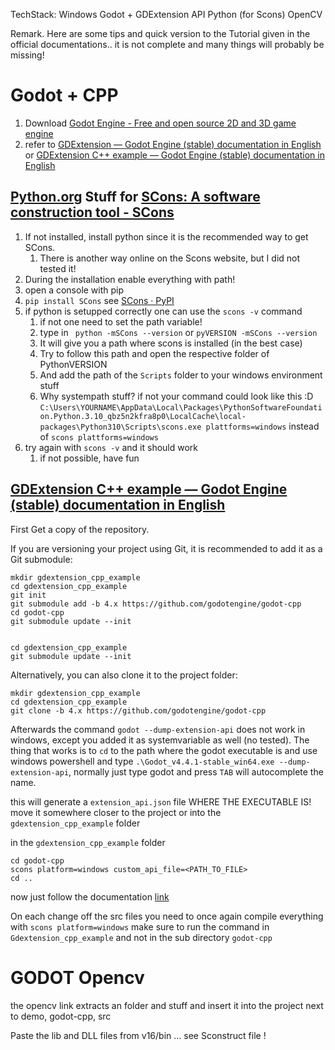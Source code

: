 TechStack:
Windows
Godot + GDExtension API
Python (for Scons)
OpenCV

Remark. Here are some tips and quick version to the Tutorial given in the official documentations..
it is not complete and many things will probably be missing!
# Godot + CPP
1. Download [Godot Engine - Free and open source 2D and 3D game engine](https://godotengine.org/)
2. refer to [GDExtension — Godot Engine (stable) documentation in English](https://docs.godotengine.org/en/stable/tutorials/scripting/gdextension/index.html#) or [GDExtension C++ example — Godot Engine (stable) documentation in English](https://docs.godotengine.org/en/stable/tutorials/scripting/gdextension/gdextension_cpp_example.html)
## [Python.org](https://www.python.org/) Stuff for [SCons: A software construction tool - SCons](https://scons.org/)
1. If not installed, install python since it is the recommended way to get SCons.
	1. There is another way online on the Scons website, but I did not tested it!
2. During the installation enable everything with path!
3. open a console with pip
4. `pip install SCons`  see [SCons · PyPI](https://pypi.org/project/SCons/)
5. if python is setupped correctly one can use the `scons -v`  command
	1. if not one need to set the path variable!
	2. type in ` python -mSCons --version` or `pyVERSION -mSCons --version`
	3. It will give you a path where scons is installed (in the best case)
	4. Try to follow this path and open the respective folder of PythonVERSION
	5. And add the path of the `Scripts` folder to your windows environment stuff
	6. Why systempath stuff? if not your command could look like this :D
`C:\Users\YOURNAME\AppData\Local\Packages\PythonSoftwareFoundation.Python.3.10_qbz5n2kfra8p0\LocalCache\local-packages\Python310\Scripts\scons.exe plattforms=windows`
instead of `scons plattforms=windows`
6. try again with `scons -v` and it should work
	1. if not possible, have fun

## [GDExtension C++ example — Godot Engine (stable) documentation in English](https://docs.godotengine.org/en/stable/tutorials/scripting/gdextension/gdextension_cpp_example.html)
First Get a copy of the repository.

If you are versioning your project using Git, it is recommended to add it as a Git submodule:
```
mkdir gdextension_cpp_example
cd gdextension_cpp_example
git init
git submodule add -b 4.x https://github.com/godotengine/godot-cpp
cd godot-cpp
git submodule update --init


cd gdextension_cpp_example
git submodule update --init
```
Alternatively, you can also clone it to the project folder:

```
mkdir gdextension_cpp_example
cd gdextension_cpp_example
git clone -b 4.x https://github.com/godotengine/godot-cpp
```

Afterwards the command `godot --dump-extension-api` does not work in windows, except you added it as systemvariable as well (no tested).
The thing that works is to `cd` to the path where the godot executable is and use windows powershell and type `.\Godot_v4.4.1-stable_win64.exe --dump-extension-api`, normally just type godot and press `TAB` will autocomplete the name.

this will generate a `extension_api.json` file WHERE THE EXECUTABLE IS!
move it somewhere closer to the project or into the `gdextension_cpp_example` folder

in the `gdextension_cpp_example` folder
```
cd godot-cpp
scons platform=windows custom_api_file=<PATH_TO_FILE> 
cd ..
```

now just follow the documentation [link](https://docs.godotengine.org/en/stable/tutorials/scripting/gdextension/gdextension_cpp_example.html#creating-a-simple-plugin)


On each change off the src files you need to once again compile everything with 
`scons platform=windows` make sure to run the command in `Gdextension_cpp_example` and not in the sub directory `godot-cpp`



# GODOT Opencv
the opencv link extracts an folder and stuff and insert it into the project next to demo, godot-cpp, src

Paste the lib and DLL files from v16/bin ... see Sconstruct file !